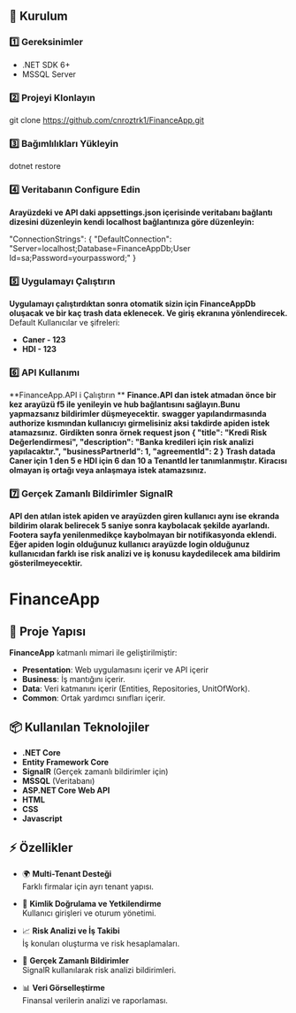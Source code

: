 ## 📌 Kurulum

### 1️⃣ **Gereksinimler**
- .NET SDK 6+
- MSSQL Server
### 2️⃣ **Projeyi Klonlayın**
git clone https://github.com/cnroztrk1/FinanceApp.git
### 3️⃣  Bağımlılıkları Yükleyin
dotnet restore
### 4️⃣  Veritabanın Configure Edin
**Arayüzdeki ve API daki
appsettings.json içerisinde veritabanı bağlantı dizesini düzenleyin kendi localhost bağlantınıza göre düzenleyin:**

"ConnectionStrings": {
  "DefaultConnection": "Server=localhost;Database=FinanceAppDb;User Id=sa;Password=yourpassword;"
}
### 5️⃣  Uygulamayı Çalıştırın
**Uygulamayı çalıştırdıktan sonra otomatik sizin için FinanceAppDb oluşacak ve bir kaç trash data eklenecek. Ve giriş ekranına yönlendirecek.**
Default Kullanıcılar ve şifreleri: 
- **Caner - 123**
- **HDI - 123**

### 6️⃣  API Kullanımı
**FinanceApp.API i Çalıştırın **
**Finance.API dan istek atmadan önce bir kez arayüzü f5 ile yenileyin ve hub bağlantısını sağlayın.Bunu yapmazsanız bildirimler düşmeyecektir.**
**swagger yapılandırmasında authorize kısmından kullanıcıyı girmelisiniz aksi takdirde apiden istek atamazsınız.**
**Girdikten sonra** 
**örnek request json
{
  "title": "Kredi Risk Değerlendirmesi",
  "description": "Banka kredileri için risk analizi yapılacaktır.",
  "businessPartnerId": 1,
  "agreementId": 2
}**
**Trash datada Caner için 1 den 5 e HDI için 6 dan 10 a TenantId ler tanımlanmıştır. Kiracısı olmayan iş ortağı veya anlaşmaya istek atamazsınız.**
### 7️⃣  Gerçek Zamanlı Bildirimler SignalR
**API den atılan istek apiden ve arayüzden giren kullanıcı aynı ise ekranda bildirim olarak belirecek 5 saniye sonra kaybolacak şekilde ayarlandı.**
 **Footera sayfa yenilenmedikçe kaybolmayan bir notifikasyonda eklendi.**
**Eğer apiden login olduğunuz kullanıcı arayüzde login olduğunuz kullanıcıdan farklı ise risk analizi ve iş konusu kaydedilecek ama bildirim gösterilmeyecektir.**
# FinanceApp
## 🚀 Proje Yapısı

**FinanceApp** katmanlı mimari ile geliştirilmiştir:

- **Presentation**: Web uygulamasını içerir ve API içerir
- **Business**: İş mantığını içerir.
- **Data**: Veri katmanını içerir (Entities, Repositories, UnitOfWork).
- **Common**: Ortak yardımcı sınıfları içerir.

## 📦 Kullanılan Teknolojiler

- **.NET Core**
- **Entity Framework Core**
- **SignalR** (Gerçek zamanlı bildirimler için)
- **MSSQL** (Veritabanı)
- **ASP.NET Core Web API**
- **HTML**
- **CSS**
- **Javascript**
## ⚡ Özellikler

- 🌍 **Multi-Tenant Desteği**  
  Farklı firmalar için ayrı tenant yapısı.

- 🔐 **Kimlik Doğrulama ve Yetkilendirme**  
  Kullanıcı girişleri ve oturum yönetimi.

- 📈 **Risk Analizi ve İş Takibi**  
  İş konuları oluşturma ve risk hesaplamaları.

- 🔔 **Gerçek Zamanlı Bildirimler**  
  SignalR kullanılarak risk analizi bildirimleri.

- 📊 **Veri Görselleştirme**  
  Finansal verilerin analizi ve raporlaması.


